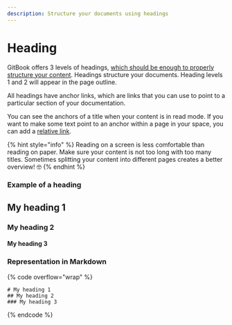 ```yaml
---
description: Structure your documents using headings
---
```


# Heading

GitBook offers 3 levels of headings, [which should be enough to properly structure your content](https://practicaltypography.com/headings.html). Headings structure your documents. Heading levels 1 and 2 will appear in the page outline.

All headings have anchor links, which are links that you can use to point to a particular section of your documentation.

You can see the anchors of a title when your content is in read mode. If you want to make some text point to an anchor within a page in your space, you can add a [relative link](../editor/rich-text.md#relative-links).

{% hint style="info" %}
Reading on a screen is less comfortable than reading on paper. Make sure your content is not too long with too many titles. Sometimes splitting your content into different pages creates a better overview! 🤓
{% endhint %}

### Example of a heading

## My heading 1

### My heading 2

#### My heading 3

### Representation in Markdown

{% code overflow="wrap" %}
```
# My heading 1
## My heading 2
### My heading 3
```
{% endcode %}
